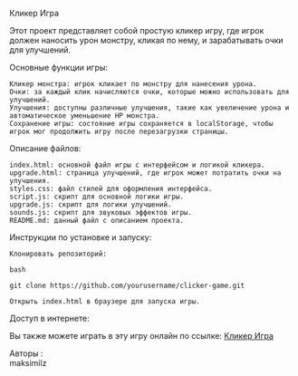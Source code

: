 Кликер Игра

Этот проект представляет собой простую кликер игру, где игрок должен наносить урон монстру, кликая по нему, и зарабатывать очки для улучшений.

Основные функции игры:

    Кликер монстра: игрок кликает по монстру для нанесения урона.
    Очки: за каждый клик начисляются очки, которые можно использовать для улучшений.
    Улучшения: доступны различные улучшения, такие как увеличение урона и автоматическое уменьшение HP монстра.
    Сохранение игры: состояние игры сохраняется в localStorage, чтобы игрок мог продолжить игру после перезагрузки страницы.

Описание файлов:

    index.html: основной файл игры с интерфейсом и логикой кликера.
    upgrade.html: страница улучшений, где игрок может потратить очки на улучшения.
    styles.css: файл стилей для оформления интерфейса.
    script.js: скрипт для основной логики игры.
    upgrade.js: скрипт для логики улучшений.
    sounds.js: скрипт для звуковых эффектов игры.
    README.md: данный файл с описанием проекта.

Инструкции по установке и запуску:

    Клонировать репозиторий:

    bash

    git clone https://github.com/yourusername/clicker-game.git

    Открыть index.html в браузере для запуска игры.

Доступ в интернете:

Вы также можете играть в эту игру онлайн по ссылке: [Кликер Игра](https://maksimilz.github.io/klik/)


 Авторы :    
  maksimilz
